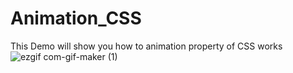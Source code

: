 # Animation_CSS
This Demo will show you how to animation property of CSS works
![ezgif com-gif-maker (1)](https://user-images.githubusercontent.com/81869501/194749959-f5b04099-5ae1-4de3-806e-e79df2d15ba3.gif)
